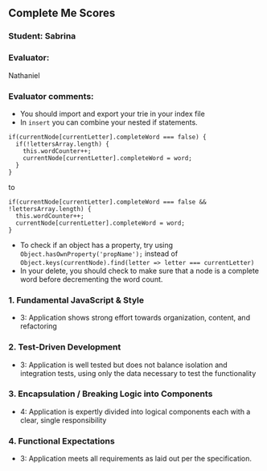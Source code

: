 ## Complete Me Scores
### Student: Sabrina

### Evaluator:
Nathaniel

### Evaluator comments:
* You should import and export your trie in your index file
* In `insert` you can combine your nested if statements.
```
if(currentNode[currentLetter].completeWord === false) {
  if(!lettersArray.length) {
    this.wordCounter++;
    currentNode[currentLetter].completeWord = word;
  }
}
```
to
```
if(currentNode[currentLetter].completeWord === false && !lettersArray.length) {
  this.wordCounter++;
  currentNode[currentLetter].completeWord = word; 
}
```

* To check if an object has a property, try using `Object.hasOwnProperty('propName');` instead of `Object.keys(currentNode).find(letter => letter === currentLetter)`
* In your delete, you should check to make sure that a node is a complete word before decrementing the word count.

### 1. Fundamental JavaScript & Style

* 3:  Application shows strong effort towards organization, content, and refactoring

### 2. Test-Driven Development

* 3: Application is well tested but does not balance isolation and integration tests, using only the data necessary to test the functionality

### 3. Encapsulation / Breaking Logic into Components

* 4: Application is expertly divided into logical components each with a clear, single responsibility

### 4. Functional Expectations

* 3: Application meets all requirements as laid out per the specification.
